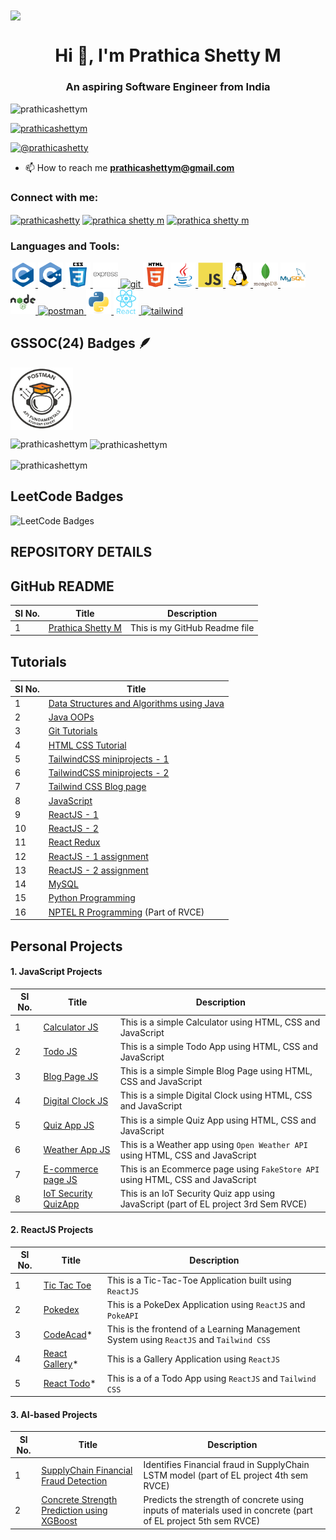 <img align="center" src="https://camo.githubusercontent.com/2619e5a9ead82dd13149cb33aeae4dd13e9969607c61eac3ac78fa34d6f5a609/687474703a2f2f70726f70756c736976652e696e2f6173736574732f696d672f736572766963652d69636f6e2f7765622e676966">
<h1 align="center">Hi 👋, I'm Prathica Shetty M</h1>
<h3 align="center">An aspiring Software Engineer from India</h3>

<p align="left"> <img src="https://komarev.com/ghpvc/?username=prathicashettym&label=Profile%20views&color=0e75b6&style=flat" alt="prathicashettym" /> </p>

<p align="left"> <a href="https://github.com/ryo-ma/github-profile-trophy"><img src="https://github-profile-trophy.vercel.app/?username=prathicashettym" alt="prathicashettym" /></a> </p>

<p align="left"> <a href="https://twitter.com/@prathicashetty" target="blank"><img src="https://img.shields.io/twitter/follow/@prathicashetty?logo=twitter&style=for-the-badge" alt="@prathicashetty" /></a> </p>

- 📫 How to reach me **prathicashettym@gmail.com**

<h3 align="left">Connect with me:</h3>
<p align="left">
<a href="https://twitter.com/@prathicashetty" target="blank"><img align="center" src="https://raw.githubusercontent.com/rahuldkjain/github-profile-readme-generator/master/src/images/icons/Social/twitter.svg" alt="prathicashetty" height="30" width="40" /></a>
<a href="https://linkedin.com/in/prathica shetty m" target="blank"><img align="center" src="https://raw.githubusercontent.com/rahuldkjain/github-profile-readme-generator/master/src/images/icons/Social/linked-in-alt.svg" alt="prathica shetty m" height="30" width="40" /></a>
<a href="https://instagram.com/prathica shetty m" target="blank"><img align="center" src="https://raw.githubusercontent.com/rahuldkjain/github-profile-readme-generator/master/src/images/icons/Social/instagram.svg" alt="prathica shetty m" height="30" width="40" /></a>
</p>

<h3 align="left">Languages and Tools:</h3>
<p align="left"> <a href="https://www.cprogramming.com/" target="_blank" rel="noreferrer"> <img src="https://raw.githubusercontent.com/devicons/devicon/master/icons/c/c-original.svg" alt="c" width="40" height="40"/> </a> <a href="https://www.w3schools.com/cpp/" target="_blank" rel="noreferrer"> <img src="https://raw.githubusercontent.com/devicons/devicon/master/icons/cplusplus/cplusplus-original.svg" alt="cplusplus" width="40" height="40"/> </a> <a href="https://www.w3schools.com/css/" target="_blank" rel="noreferrer"> <img src="https://raw.githubusercontent.com/devicons/devicon/master/icons/css3/css3-original-wordmark.svg" alt="css3" width="40" height="40"/> </a> <a href="https://expressjs.com" target="_blank" rel="noreferrer"> <img src="https://raw.githubusercontent.com/devicons/devicon/master/icons/express/express-original-wordmark.svg" alt="express" width="40" height="40"/> </a> <a href="https://git-scm.com/" target="_blank" rel="noreferrer"> <img src="https://www.vectorlogo.zone/logos/git-scm/git-scm-icon.svg" alt="git" width="40" height="40"/> </a> <a href="https://www.w3.org/html/" target="_blank" rel="noreferrer"> <img src="https://raw.githubusercontent.com/devicons/devicon/master/icons/html5/html5-original-wordmark.svg" alt="html5" width="40" height="40"/> </a> <a href="https://www.java.com" target="_blank" rel="noreferrer"> <img src="https://raw.githubusercontent.com/devicons/devicon/master/icons/java/java-original.svg" alt="java" width="40" height="40"/> </a> <a href="https://developer.mozilla.org/en-US/docs/Web/JavaScript" target="_blank" rel="noreferrer"> <img src="https://raw.githubusercontent.com/devicons/devicon/master/icons/javascript/javascript-original.svg" alt="javascript" width="40" height="40"/> </a> <a href="https://www.linux.org/" target="_blank" rel="noreferrer"> <img src="https://raw.githubusercontent.com/devicons/devicon/master/icons/linux/linux-original.svg" alt="linux" width="40" height="40"/> </a> <a href="https://www.mongodb.com/" target="_blank" rel="noreferrer"> <img src="https://raw.githubusercontent.com/devicons/devicon/master/icons/mongodb/mongodb-original-wordmark.svg" alt="mongodb" width="40" height="40"/> </a> <a href="https://www.mysql.com/" target="_blank" rel="noreferrer"> <img src="https://raw.githubusercontent.com/devicons/devicon/master/icons/mysql/mysql-original-wordmark.svg" alt="mysql" width="40" height="40"/> </a> <a href="https://nodejs.org" target="_blank" rel="noreferrer"> <img src="https://raw.githubusercontent.com/devicons/devicon/master/icons/nodejs/nodejs-original-wordmark.svg" alt="nodejs" width="40" height="40"/> </a> <a href="https://postman.com" target="_blank" rel="noreferrer"> <img src="https://www.vectorlogo.zone/logos/getpostman/getpostman-icon.svg" alt="postman" width="40" height="40"/> </a> <a href="https://www.python.org" target="_blank" rel="noreferrer"> <img src="https://raw.githubusercontent.com/devicons/devicon/master/icons/python/python-original.svg" alt="python" width="40" height="40"/> </a> <a href="https://reactjs.org/" target="_blank" rel="noreferrer"> <img src="https://raw.githubusercontent.com/devicons/devicon/master/icons/react/react-original-wordmark.svg" alt="react" width="40" height="40"/> </a> <a href="https://tailwindcss.com/" target="_blank" rel="noreferrer"> <img src="https://www.vectorlogo.zone/logos/tailwindcss/tailwindcss-icon.svg" alt="tailwind" width="40" height="40"/> </a> </p>

## GSSOC(24) Badges 🪶
<div style='display:flex; align-items:center; gap: 10px;' align='center'>
<img src="https://raw.githubusercontent.com/girlscript/gssoc-website-new/main/public/badges/postman.png" width="100px" height="100px" />
</div>
  
<p><img align="left" src="https://github-readme-stats.vercel.app/api/top-langs?username=prathicashettym&show_icons=true&locale=en&layout=compact" alt="prathicashettym" /></p>

<p>&nbsp;<img align="center" src="https://github-readme-stats.vercel.app/api?username=prathicashettym&show_icons=true&locale=en" alt="prathicashettym" /></p>

<p><img align="center" src="https://github-readme-streak-stats.herokuapp.com/?user=prathicashettym&" alt="prathicashettym" /></p>

## LeetCode Badges
<img src="https://leetcode-badge-showcase.vercel.app/api?username=mprathicashetty1812&theme=dark&border=border&animated=true" alt="LeetCode Badges"/>



## REPOSITORY DETAILS
## GitHub README
|Sl No.  | Title                                                                        | Description                       |
|--------|------------------------------------------------------------------------------|-----------------------------------|
|      1 | [Prathica Shetty M](https://github.com/PrathicaShettyM/PrathicaShettyM)      | This is my GitHub Readme file     |

## Tutorials
|Sl No.  | Title                                                                                                            |
|--------|------------------------------------------------------------------------------------------------------------------|
|      1 | [Data Structures and Algorithms using Java](https://github.com/PrathicaShettyM/Data-Structures-and-Algorithms)   | 
|      2 | [Java OOPs](https://github.com/PrathicaShettyM/Java_OOPS)                                                        |
|      3 | [Git Tutorials](https://github.com/PrathicaShettyM/Git_Tutorials)                                                |
|      4 | [HTML CSS Tutorial](https://github.com/PrathicaShettyM/HTML-CSS-concepts)                                        | 
|      5 | [TailwindCSS miniprojects - 1](https://github.com/PrathicaShettyM/TailwindCSS-MiniProjects-1)                    | 
|      6 | [TailwindCSS miniprojects - 2](https://github.com/PrathicaShettyM/Tailwind-CSS-MiniProjects-2)                   | 
|      7 | [Tailwind CSS Blog page](https://github.com/PrathicaShettyM/TailwindCSS-BlogPage)                                | 
|      8 | [JavaScript](https://github.com/PrathicaShettyM/JavaScript)                                                      | 
|      9 | [ReactJS - 1](https://github.com/PrathicaShettyM/ReactJS-fundamentals-1)                                         | 
|     10 | [ReactJS - 2](https://github.com/PrathicaShettyM/ReactJS-fundamentals-2)                                         | 
|     11 | [React Redux](https://github.com/PrathicaShettyM/React-Redux)                                                    | 
|     12 | [ReactJS - 1 assignment](https://github.com/PrathicaShettyM/ReactJS-Module-1)                                    | 
|     13 | [ReactJS - 2 assignment](https://github.com/PrathicaShettyM/ReactJS-Module-2)                                    | 
|     14 | [MySQL](https://github.com/PrathicaShettyM/MySQL)                                                                | 
|     15 | [Python Programming](https://github.com/PrathicaShettyM/Python-programming)                                      |  
|     16 | [NPTEL R Programming](https://github.com/PrathicaShettyM/NPTEL_R_programming)   (Part of RVCE)                   |  


## Personal Projects

#### 1. JavaScript Projects
|Sl No.  | Title                                                                         |  Description                                                                         |
|--------|-------------------------------------------------------------------------------|--------------------------------------------------------------------------------------|
|      1 | [Calculator JS](https://github.com/PrathicaShettyM/JS-Calculator)             | This is a simple Calculator using HTML, CSS and JavaScript                           |
|      2 | [Todo JS](https://github.com/PrathicaShettyM/JS-ToDoApp)                      | This is a simple Todo App using HTML, CSS and JavaScript                             |
|      3 | [Blog Page JS](https://github.com/PrathicaShettyM/JS-BlogPage)                | This is a simple Simple Blog Page using HTML, CSS and JavaScript                     |
|      4 | [Digital Clock JS](https://github.com/PrathicaShettyM/JS-DigitalClock)        | This is a simple Digital Clock using HTML, CSS and JavaScript                        |
|      5 | [Quiz App JS](https://github.com/PrathicaShettyM/JS-QuizApp)                  | This is a simple Quiz App using HTML, CSS and JavaScript                             |
|      6 | [Weather App JS](https://github.com/PrathicaShettyM/JS-WeatherApp)            | This is a Weather app using `Open Weather API` using HTML, CSS and JavaScript        |
|      7 | [E-commerce page JS](https://github.com/PrathicaShettyM/JS-EcommercePage)     | This is an Ecommerce page using `FakeStore API` using HTML, CSS and JavaScript       |
|      8 | [IoT Security QuizApp](https://github.com/PrathicaShettyM/IoTSecurity)        | This is an IoT Security Quiz app using JavaScript (part of EL project 3rd Sem RVCE)  |


#### 2. ReactJS Projects
|Sl No.  | Title                                                                         |  Description                                                                              |
|--------|-------------------------------------------------------------------------------|-------------------------------------------------------------------------------------------|
|      1 | [Tic Tac Toe](https://github.com/PrathicaShettyM/Tic-Tac-Toe)                 | This is a Tic-Tac-Toe Application built using `ReactJS`                                   |
|      2 | [Pokedex](https://github.com/PrathicaShettyM/Pokedex-ReactJS)                 | This is a PokeDex Application using `ReactJS` and `PokeAPI`                               |  
|      3 | [CodeAcad](https://github.com/PrathicaShettyM/CodeAcad)*                      | This is the frontend of a Learning Management System using `ReactJS` and `Tailwind CSS`   |  
|      4 | [React Gallery](https://github.com/PrathicaShettyM/ReactGallery)*             | This is a Gallery Application using `ReactJS`                                             |  
|      5 | [React Todo](https://github.com/PrathicaShettyM/React_ToDo)*                  | This is a of a Todo App using `ReactJS` and `Tailwind CSS`                                |  

#### 3. AI-based Projects
|Sl No.  | Title                                                                                                                 |  Description                                                                 |
|--------|-----------------------------------------------------------------------------------------------------------------------|------------------------------------------------------------------------------|
|      1 | [SupplyChain Financial<br>Fraud Detection](https://github.com/PrathicaShettyM/SupplyChain-Fraud-Detection-using-LSTM) | Identifies Financial fraud in SupplyChain LSTM model (part of EL project 4th sem RVCE)|
|      2 | [Concrete Strength Prediction using XGBoost](https://github.com/PrathicaShettyM/ConcreteStrengthPrediction)           | Predicts the strength of concrete using inputs of materials used in concrete (part of EL project 5th sem RVCE)|








